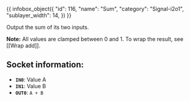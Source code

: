 {{ infobox_object({
	"id": 116,
	"name": "Sum",
	"category": "Signal-i2o1",
	"sublayer_width": 14,
}) }}

Output the sum of its two inputs.

**Note:** All values are clamped between 0 and 1. To wrap the result, see [[Wrap add]].

## Socket information:
- **`IN0`**: Value A
- **`IN1`**: Value B
- **`OUT0`**: `A + B`